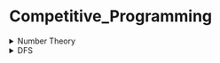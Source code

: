 <h1>Competitive_Programming</h1>

<details>
  <summary>Number Theory</summary>
  <ol>
    <li>Problem: <a href="https://lightoj.com/problem/trailing-zeroes-i">Trailling zero I </a></li>
    <ul><li>Solution: <a href="https://github.com/Hridoy-Das9/Competitive_Programming/blob/main/Number_Theory/Trailing_Zeroes_I.md">Trailling zero I </a></li>
    </ul>
     <li>Problem: <a href="https://lightoj.com/problem/intel-factor-factorization">Intelligent Factorial Factorization </a></li>
    <ul><li>Solution: <a href="https://github.com/Hridoy-Das9/Competitive_Programming/blob/main/Number_Theory/Intelligent_Factorial_Factorization.md">Intelligent Factorial Factorization </a></li>
    </ul>
    
  </ol>
  
</details>
<details>
  <summary>DFS</summary>
  <ol>
    <li>Problem:  Is A Graph Cycle Or Not(Undirected) ?</li>
    <ul><li>Solution: <a href="https://github.com/Hridoy-Das9/Competitive_Programming/blob/main/Graph/Undirected%20graph%20cycle%20ditection.md">Implementation</a></li>
    </ul>
     <li>Problem:  Is A Graph Cycle Or Not(Directed) ?</li>
    <ul><li>Solution: <a href="https://github.com/Hridoy-Das9/Competitive_Programming/blob/main/Graph/Directed%20graph%20cycle%20ditection.md">Implementation</a></li>
    </ul>
  </ol>
</details>
